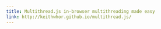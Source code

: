 ```yaml
---
title: Multithread.js in-browser multithreading made easy
link: http://keithwhor.github.io/multithread.js/
---
```

